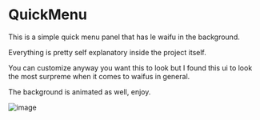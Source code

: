 # QuickMenu
This is a simple quick menu panel that has le waifu in the background. 

Everything is pretty self explanatory inside the project itself.

You can customize anyway you want this to look but I found this ui to look the most surpreme when it comes to
waifus in general.

The background is animated as well, enjoy.

![image](https://user-images.githubusercontent.com/109131363/210082102-42504328-6640-4c6d-982c-d2f4bc3b1b18.png)
